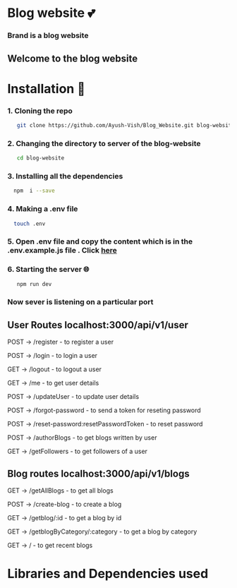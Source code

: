 # Blog website 💕 

### Brand is a blog website 
## Welcome to the  blog website

# Installation 🚀
### 1. Cloning the repo  
```bash
   git clone https://github.com/Ayush-Vish/Blog_Website.git blog-website 
``` 

### 2. Changing the directory to server of the blog-website 
```bash 
   cd blog-website
```

### 3. Installing all the dependencies 
```bash
  npm  i --save
```
### 4. Making a .env file 
```bash
  touch .env 
```

### 5. Open .env file and copy the content which is in the .env.example.js file . Click [here](./.env.example.js) 

### 6. Starting the server 🌐
```bash
   npm run dev 
```

### Now sever is listening on a particular port 

## User Routes localhost:3000/api/v1/user

POST -> /register - to register a user 


POST -> /login - to login a user


GET -> /logout - to logout a user


GET -> /me  - to get user details


POST -> /updateUser - to update user details


POST -> /forgot-password - to send a token for reseting password 


POST -> /reset-password:resetPasswordToken - to reset  password 


POST -> /authorBlogs  - to get blogs written by user 


GET  -> /getFollowers  - to get followers of a user 


## Blog routes localhost:3000/api/v1/blogs 


GET  -> /getAllBlogs  - to get all blogs 


POST -> /create-blog  - to create a blog 

GET  -> /getblog/:id  - to get a blog by id 

GET  -> /getblogByCategory/:category  - to get a blog by category 


GET  -> /  - to get recent blogs 




# Libraries and Dependencies used 



